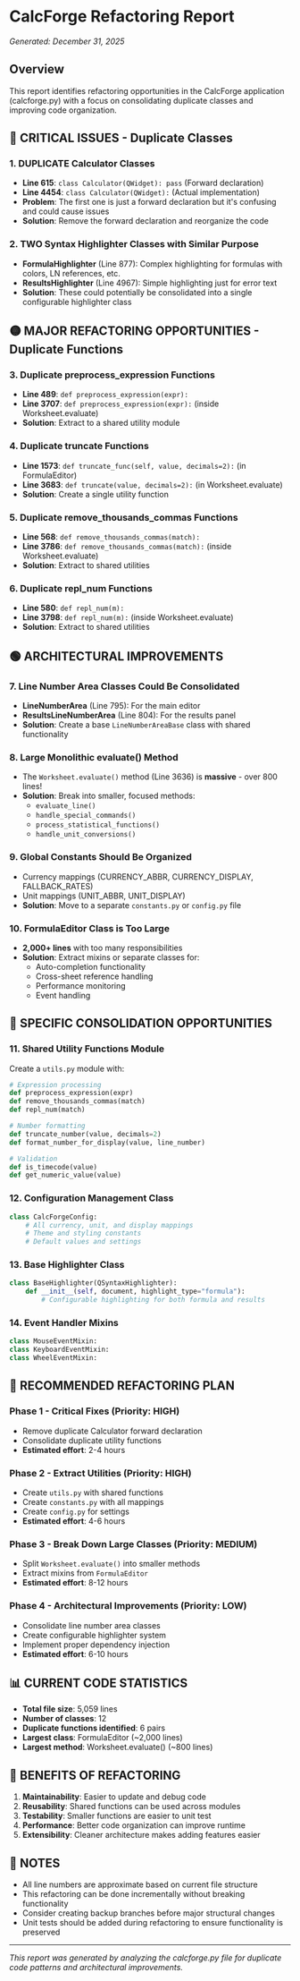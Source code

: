 # CalcForge Refactoring Report
*Generated: December 31, 2025*

## Overview
This report identifies refactoring opportunities in the CalcForge application (calcforge.py) with a focus on consolidating duplicate classes and improving code organization.

## 🔴 **CRITICAL ISSUES - Duplicate Classes**

### 1. **DUPLICATE Calculator Classes** 
- **Line 615**: `class Calculator(QWidget): pass` (Forward declaration)
- **Line 4454**: `class Calculator(QWidget):` (Actual implementation)
- **Problem**: The first one is just a forward declaration but it's confusing and could cause issues
- **Solution**: Remove the forward declaration and reorganize the code

### 2. **TWO Syntax Highlighter Classes with Similar Purpose**
- **FormulaHighlighter** (Line 877): Complex highlighting for formulas with colors, LN references, etc.
- **ResultsHighlighter** (Line 4967): Simple highlighting just for error text
- **Solution**: These could potentially be consolidated into a single configurable highlighter class

## 🟡 **MAJOR REFACTORING OPPORTUNITIES - Duplicate Functions**

### 3. **Duplicate preprocess_expression Functions**
- **Line 489**: `def preprocess_expression(expr):`
- **Line 3707**: `def preprocess_expression(expr):` (inside Worksheet.evaluate)
- **Solution**: Extract to a shared utility module

### 4. **Duplicate truncate Functions**
- **Line 1573**: `def truncate_func(self, value, decimals=2):` (in FormulaEditor)
- **Line 3683**: `def truncate(value, decimals=2):` (in Worksheet.evaluate)
- **Solution**: Create a single utility function

### 5. **Duplicate remove_thousands_commas Functions**
- **Line 568**: `def remove_thousands_commas(match):`
- **Line 3786**: `def remove_thousands_commas(match):` (inside Worksheet.evaluate)
- **Solution**: Extract to shared utilities

### 6. **Duplicate repl_num Functions**
- **Line 580**: `def repl_num(m):`
- **Line 3798**: `def repl_num(m):` (inside Worksheet.evaluate)
- **Solution**: Extract to shared utilities

## 🟢 **ARCHITECTURAL IMPROVEMENTS**

### 7. **Line Number Area Classes Could Be Consolidated**
- **LineNumberArea** (Line 795): For the main editor
- **ResultsLineNumberArea** (Line 804): For the results panel
- **Solution**: Create a base `LineNumberAreaBase` class with shared functionality

### 8. **Large Monolithic evaluate() Method**
- The `Worksheet.evaluate()` method (Line 3636) is **massive** - over 800 lines!
- **Solution**: Break into smaller, focused methods:
  - `evaluate_line()`
  - `handle_special_commands()`
  - `process_statistical_functions()`
  - `handle_unit_conversions()`

### 9. **Global Constants Should Be Organized**
- Currency mappings (CURRENCY_ABBR, CURRENCY_DISPLAY, FALLBACK_RATES)
- Unit mappings (UNIT_ABBR, UNIT_DISPLAY)
- **Solution**: Move to a separate `constants.py` or `config.py` file

### 10. **FormulaEditor Class is Too Large**
- **2,000+ lines** with too many responsibilities
- **Solution**: Extract mixins or separate classes for:
  - Auto-completion functionality
  - Cross-sheet reference handling
  - Performance monitoring
  - Event handling

## 🔧 **SPECIFIC CONSOLIDATION OPPORTUNITIES**

### 11. **Shared Utility Functions Module**
Create a `utils.py` module with:
```python
# Expression processing
def preprocess_expression(expr)
def remove_thousands_commas(match)
def repl_num(match)

# Number formatting
def truncate_number(value, decimals=2)
def format_number_for_display(value, line_number)

# Validation
def is_timecode(value)
def get_numeric_value(value)
```

### 12. **Configuration Management Class**
```python
class CalcForgeConfig:
    # All currency, unit, and display mappings
    # Theme and styling constants
    # Default values and settings
```

### 13. **Base Highlighter Class**
```python
class BaseHighlighter(QSyntaxHighlighter):
    def __init__(self, document, highlight_type="formula"):
        # Configurable highlighting for both formula and results
```

### 14. **Event Handler Mixins**
```python
class MouseEventMixin:
class KeyboardEventMixin:
class WheelEventMixin:
```

## 🚀 **RECOMMENDED REFACTORING PLAN**

### Phase 1 - Critical Fixes (Priority: HIGH)
- Remove duplicate Calculator forward declaration
- Consolidate duplicate utility functions
- **Estimated effort**: 2-4 hours

### Phase 2 - Extract Utilities (Priority: HIGH)
- Create `utils.py` with shared functions
- Create `constants.py` with all mappings
- Create `config.py` for settings
- **Estimated effort**: 4-6 hours

### Phase 3 - Break Down Large Classes (Priority: MEDIUM)
- Split `Worksheet.evaluate()` into smaller methods
- Extract mixins from `FormulaEditor`
- **Estimated effort**: 8-12 hours

### Phase 4 - Architectural Improvements (Priority: LOW)
- Consolidate line number area classes
- Create configurable highlighter system
- Implement proper dependency injection
- **Estimated effort**: 6-10 hours

## 📊 **CURRENT CODE STATISTICS**

- **Total file size**: 5,059 lines
- **Number of classes**: 12
- **Duplicate functions identified**: 6 pairs
- **Largest class**: FormulaEditor (~2,000 lines)
- **Largest method**: Worksheet.evaluate() (~800 lines)

## 🎯 **BENEFITS OF REFACTORING**

1. **Maintainability**: Easier to update and debug code
2. **Reusability**: Shared functions can be used across modules
3. **Testability**: Smaller functions are easier to unit test
4. **Performance**: Better code organization can improve runtime
5. **Extensibility**: Cleaner architecture makes adding features easier

## 📝 **NOTES**

- All line numbers are approximate based on current file structure
- This refactoring can be done incrementally without breaking functionality
- Consider creating backup branches before major structural changes
- Unit tests should be added during refactoring to ensure functionality is preserved

---

*This report was generated by analyzing the calcforge.py file for duplicate code patterns and architectural improvements.* 
